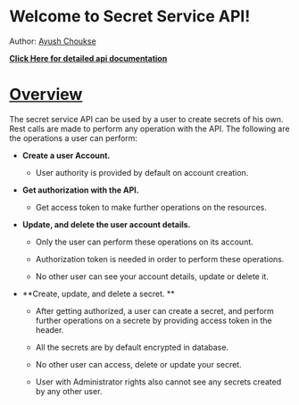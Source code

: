 Welcome to Secret Service API!
=========================

Author: [Ayush Choukse](https://github.com/ayushchoukse1)

**[Click Here for detailed api documentation](https://secretservice.herokuapp.com/)**

# [Overview](#overview)

The secret service API can be used by a user to create secrets of his own. Rest calls are made to perform any operation with the API. The following are the operations a user can perform:

*   **Create a user Account.**

    *   User authority is provided by default on account creation.


*   **Get authorization with the API.**


    *   Get access token to make further operations on the resources.


*   **Update, and delete the user account details.**



    *   Only the user can perform these operations on its account.

    *   Authorization token is needed in order to perform these operations.

    *   No other user can see your account details, update or delete it.

*   **Create, update, and delete a secret. **


    *   After getting authorized, a user can create a secret, and perform further operations on a secrete by providing access token in the header.

    *   All the secrets are by default encrypted in database.

    *   No other user can access, delete or update your secret.

    *   User with Administrator rights also cannot see any secrets created by any other user.
